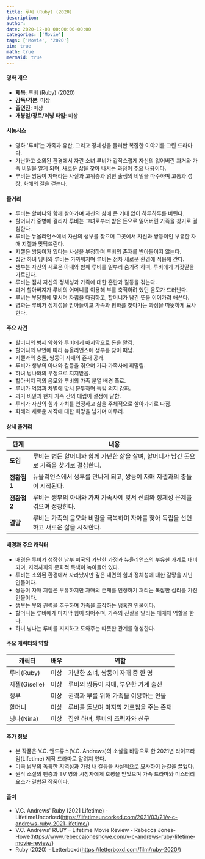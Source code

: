 ```yaml
---
title: 루비 (Ruby) (2020)
description: 
author: 
date: 2020-12-08 00:00:00+00:00
categories: ['Movie']
tags: ['Movie', '2020']
pin: true
math: true
mermaid: true
---
```

#### 영화 개요

- **제목**: 루비 (Ruby) (2020)  
- **감독/각본**: 미상  
- **출연진**: 미상  
- **개봉일/장르/러닝 타임**: 미상  

#### 시놉시스

- 영화 '루비'는 가족과 유산, 그리고 정체성을 둘러싼 복잡한 이야기를 그린 드라마다.  
- 가난하고 소외된 환경에서 자란 소녀 루비가 갑작스럽게 자신의 잃어버린 과거와 가족 비밀을 알게 되며, 새로운 삶을 찾아 나서는 과정이 주요 내용이다.  
- 루비는 쌍둥이 자매라는 사실과 고위층과 얽힌 출생의 비밀을 마주하며 고통과 성장, 화해의 길을 걷는다.  

#### 줄거리

- 루비는 할머니와 함께 살아가며 자신의 삶에 큰 기대 없이 하루하루를 버틴다.  
- 할머니가 중병에 걸리자 루비는 그녀로부터 받은 돈으로 잃어버린 가족을 찾기로 결심한다.  
- 루비는 뉴올리언스에서 자신의 생부를 찾으며 그곳에서 자신과 쌍둥이인 부유한 자매 지젤과 맞닥뜨린다.  
- 지젤은 쌍둥이가 있다는 사실을 부정하며 루비의 존재를 받아들이지 않는다.  
- 집안 하녀 닝나와 루비는 가까워지며 루비는 점차 새로운 환경에 적응해 간다.  
- 생부는 자신의 새로운 아내와 함께 루비를 일부러 숨기려 하며, 루비에게 거짓말을 가르친다.  
- 루비는 점차 자신의 정체성과 가족에 대한 혼란과 갈등을 겪는다.  
- 과거 할아버지가 루비의 어머니를 이용해 부를 축적하려 했던 음모가 드러난다.  
- 루비는 부당함에 맞서며 자립을 다짐하고, 할머니가 남긴 뜻을 이어가려 애쓴다.  
- 영화는 루비가 정체성을 받아들이고 가족과 평화를 찾아가는 과정을 따뜻하게 묘사한다.  

#### 주요 사건

- 할머니의 병세 악화와 루비에게 마지막으로 돈을 맡김.  
- 할머니의 유언에 따라 뉴올리언스에 생부를 찾아 떠남.  
- 지젤과의 충돌, 쌍둥이 자매의 존재 공개.  
- 루비가 생부의 아내와 갈등을 겪으며 가짜 가족사에 휘말림.  
- 하녀 닝나와의 우정으로 지지받음.  
- 할아버지 잭의 음모와 루비의 가족 분열 배경 폭로.  
- 루비가 억압과 차별에 맞서 분투하며 독립 의지 강화.  
- 과거 비밀과 현재 가족 간의 대립이 절정에 달함.  
- 루비가 자신의 힘과 가치를 인정하고 삶을 주체적으로 살아가기로 다짐.  
- 화해와 새로운 시작에 대한 희망을 남기며 마무리.  

#### 상세 줄거리

| **단계** | **내용** |
|----------|----------|
| **도입** | 루비는 병든 할머니와 함께 가난한 삶을 살며, 할머니가 남긴 돈으로 가족을 찾기로 결심한다. |
| **전환점 1** | 뉴올리언스에서 생부를 만나게 되고, 쌍둥이 자매 지젤과의 충돌이 시작된다. |
| **전환점 2** | 루비는 생부의 아내와 가짜 가족사에 맞서 신뢰와 정체성 문제를 겪으며 성장한다. |
| **결말** | 루비는 가족의 음모와 비밀을 극복하며 자아를 찾아 독립을 선언하고 새로운 삶을 시작한다. |

#### 배경과 주요 캐릭터

- 배경은 루비가 성장한 남부 미국의 가난한 가정과 뉴올리언스의 부유한 가계로 대비되며, 지역사회의 문화적 특색이 녹아들어 있다.  
- 루비는 소외된 환경에서 자라났지만 깊은 내면의 힘과 정체성에 대한 갈망을 지닌 인물이다.  
- 쌍둥이 자매 지젤은 부유하지만 자매의 존재를 인정하기 꺼리는 복잡한 심리를 가진 인물이다.  
- 생부는 부와 권력을 추구하며 가족을 조작하는 냉혹한 인물이다.  
- 할머니는 루비에게 마지막 힘이 되어주며, 가족의 진실을 알리는 매개체 역할을 한다.  
- 하녀 닝나는 루비를 지지하고 도와주는 따뜻한 관계를 형성한다.  

#### 주요 캐릭터와 역할

| **캐릭터** | **배우** | **역할** |
|------------|----------|----------|
| 루비(Ruby) | 미상 | 가난한 소녀, 쌍둥이 자매 중 한 명 |
| 지젤(Giselle) | 미상 | 루비의 쌍둥이 자매, 부유한 가계 출신 |
| 생부 | 미상 | 권력과 부를 위해 가족을 이용하는 인물 |
| 할머니 | 미상 | 루비를 돌보며 마지막 가르침을 주는 존재 |
| 닝나(Nina) | 미상 | 집안 하녀, 루비의 조력자와 친구 |

#### 추가 정보

- 본 작품은 V.C. 앤드류스(V.C. Andrews)의 소설을 바탕으로 한 2021년 라이프타임(Lifetime) 제작 드라마로 알려져 있다.  
- 미국 남부의 독특한 지역성과 가정 내 갈등을 사실적으로 묘사하여 눈길을 끌었다.  
- 원작 소설의 팬층과 TV 영화 시청자에게 호평을 받았으며 가족 드라마와 미스터리 요소가 결합된 작품이다.  

#### 출처

- V.C. Andrews' Ruby (2021 Lifetime) - LifetimeUncorked(https://lifetimeuncorked.com/2021/03/21/v-c-andrews-ruby-2021-lifetime/)  
- V.C. Andrews' RUBY – Lifetime Movie Review - Rebecca Jones-Howe(https://www.rebeccajoneshowe.com/v-c-andrews-ruby-lifetime-movie-review/)  
- Ruby (2020) - Letterboxd(https://letterboxd.com/film/ruby-2020/)

